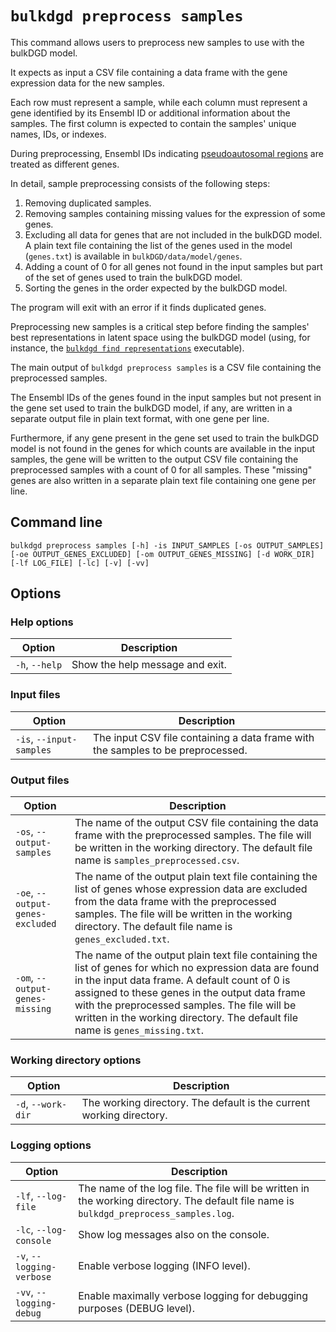 # `bulkdgd preprocess samples`

This command allows users to preprocess new samples to use with the bulkDGD model.

It expects as input a CSV file containing a data frame with the gene expression data for the new samples.

Each row must represent a sample, while each column must represent a gene identified by its Ensembl ID or additional information about the samples. The first column is expected to contain the samples' unique names, IDs, or indexes.

During preprocessing, Ensembl IDs indicating [pseudoautosomal regions](http://www.ensembl.org/info/genome/genebuild/human_PARS.html) are treated as different genes.

In detail, sample preprocessing consists of the following steps:

1. Removing duplicated samples.
2. Removing samples containing missing values for the expression of some genes.
3. Excluding all data for genes that are not included in the bulkDGD model. A plain text file containing the list of the genes used in the model (`genes.txt`) is available in `bulkDGD/data/model/genes`.
4. Adding a count of 0 for all genes not found in the input samples but part of the set of genes used to train the bulkDGD model.
5. Sorting the genes in the order expected by the bulkDGD model.

The program will exit with an error if it finds duplicated genes.

Preprocessing new samples is a critical step before finding the samples' best representations in latent space using the bulkDGD model (using, for instance, the [`bulkdgd find representations`](#bulkdgd_find_representations) executable).

The main output of `bulkdgd preprocess samples` is a CSV file containing the preprocessed samples.

The Ensembl IDs of the genes found in the input samples but not present in the gene set used to train the bulkDGD model, if any, are written in a separate output file in plain text format, with one gene per line. 

Furthermore, if any gene present in the gene set used to train the bulkDGD model is not found in the genes for which counts are available in the input samples, the gene will be written to the output CSV file containing the preprocessed samples with a count of 0 for all samples. These "missing" genes are also written in a separate plain text file containing one gene per line.

## Command line

```
bulkdgd preprocess samples [-h] -is INPUT_SAMPLES [-os OUTPUT_SAMPLES] [-oe OUTPUT_GENES_EXCLUDED] [-om OUTPUT_GENES_MISSING] [-d WORK_DIR] [-lf LOG_FILE] [-lc] [-v] [-vv]
```

## Options

### Help options

| Option         | Description                     |
| -------------- | ------------------------------- |
| `-h`, `--help` | Show the help message and exit. |

### Input files

| Option                   | Description                                                  |
| ------------------------ | ------------------------------------------------------------ |
| `-is`, `--input-samples` | The input CSV file containing a data frame with the samples to be preprocessed. |

### Output files

| Option                           | Description                                                  |
| -------------------------------- | ------------------------------------------------------------ |
| `-os`, `--output-samples`        | The name of the output CSV file containing the data frame with the preprocessed samples. The file will be written in the working directory. The default file name is `samples_preprocessed.csv`. |
| `-oe`, `--output-genes-excluded` | The name of the output plain text file containing the list of genes whose expression data are excluded from the data frame with the preprocessed samples. The file will be written in the working directory. The default file name is `genes_excluded.txt`. |
| `-om`, `--output-genes-missing`  | The name of the output plain text file containing the list of genes for which no expression data are found in the input data frame. A default count of 0 is assigned to these genes in the output data frame with the preprocessed samples. The file will be written in the working directory. The default file name is `genes_missing.txt`. |

### Working directory options

| Option             | Description                                                  |
| ------------------ | ------------------------------------------------------------ |
| `-d`, `--work-dir` | The working directory. The default is the current working directory. |

### Logging options

| Option                    | Description                                                  |
| ------------------------- | ------------------------------------------------------------ |
| `-lf`, `--log-file`       | The name of the log file. The file will be written in the working directory. The default file name is `bulkdgd_preprocess_samples.log`. |
| `-lc`, `--log-console`    | Show log messages also on the console.                       |
| `-v`, `--logging-verbose` | Enable verbose logging (INFO level).                         |
| `-vv`, `--logging-debug`  | Enable maximally verbose logging for debugging purposes (DEBUG level). |
